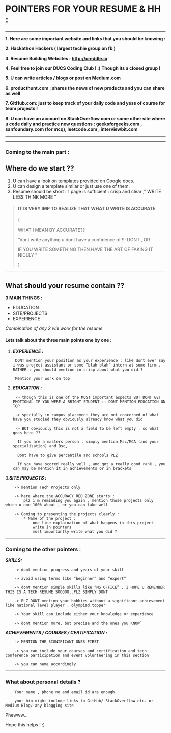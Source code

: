 # POINTERS FOR YOUR RESUME & HH :
----
**1. Here are some important website and links that you should be knowing :**

**2. Hackathon Hackers ( largest techie group on fb )**

**3. Resume Building Websites : http://creddle.io**

**4. Feel free to join our DUCS Coding Club ! :) Though its a closed group !**

**5. U can write articles / blogs or post on Medium.com**

**6. producthunt.com  : shares the news of new products and you can share as well**

**7. GitHub.com: just to keep track of your daily code and yess of course for team projects !**

**8. U can have an account on StackOverflow.com or some other site where u code daily and practice new questions : geeksforgeeks.com , sanfoundary.com (for mcq), leetcode.com , interviewbit.com**

----
----

### Coming to the main part :
## Where do we start ??

1. U can have a look on templates provided on Google docs. 
2. U can design a template similar or just use one of them.
3. Resume should be short : 1 page is sufficient : crisp and clear ,” WRITE LESS THINK MORE ”


>#### IT IS VERY IMP TO REALIZE THAT WHAT U WRITE IS ACCURATE
>
> { 
>	
> WHAT I MEAN BY ACCURATE??
>
>“dont write anything u dont have a confidence of !!! DONT , OR
>	
> IF YOU WRITE SOMETHING THEN HAVE THE ART OF FAKING IT NICELY ”
>
> }

----

## What should your resume contain ??


**3 MAIN THINGS :**

* EDUCATION 
* SITE/PROJECTS
* EXPERIENCE

_Combination of any 2 will work for the resume_

#### Lets talk about the three main points one by one :

1. _**EXPERIENCE :**_

    	DONT mention your position as your experience : like dont ever say i was project assistant or some “blah blah” intern at some firm , RATHER : you should mention in crisp about what you did ?

    	Mention your work on top 

2. _**EDUCATION :**_

    	-> though this is one of the MOST important aspects BUT DONT GET EMOTIONAL IF YOU WERE A BRIGHT STUDENT :: DONT MENTION EDUCATION ON TOP 

    	-> specially in campus placement they are not concerned of what have you studied they obviously already know what you did 

    	-> BUT obviously this is not a field to be left empty , so what goes here ??
    
         If you are a masters person , simply mention Msc/MCA (and your specialisation) and Bsc,
	 
         Dont have to give percentile and schools PLZ 
	 
         If you have scored really well , and got a really good rank , you can may be mention it in achievements or in brackets  

3._**SITE PROJECTS :**_

    	-> mention Tech Projects only 

    	-> here where the ACCURACY RED ZONE starts :
       	 	plz i m reminding you again , mention those projects only which u noe 100% about , or you can fake well 

    	-> Coming to presenting the projects clearly :
        	* Name of the project :
            	one line explaination of what happens in this project 
            	write in pointers 
            	most importantly write what you did ?


----


### Coming to the other pointers :

_**SKILLS:**_

    	-> dont mention progress and years of your skill 

    	-> avoid using terms like “beginner” and “expert” 

    	-> dont mention simple skills like “MS OFFICE” , I HOPE U REMEMBER THIS IS A TECH RESUME SOOOOO..PLZ SIMPLY DONT

    	-> PLZ DONT mention your hobbies without a significant achievement like national level player , olympiad topper

    	-> Your skill can include either your knowledge or experience

    	-> dont mention more, but precise and the ones you KNOW`

_**ACHIEVEMENTS / COURSES / CERTIFICATION :**_

    	-> MENTION THE SIGNIFICANT ONES FIRST 

    	-> you can include your courses and certification and tech conference participation and event volunteering in this section  

    	-> you can name accordingly

----

### What about personal details ?

    	Your name , phone no and email id are enough 

    	your bio might include links to GitHub/ StackOverflow etc. or Medium Blog/ any blogging site


Phewww…

Hope this helps ! :)

 
